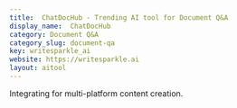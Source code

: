 ```yaml
---
title:  ChatDocHub - Trending AI tool for Document Q&A
display_name:  ChatDocHub
category: Document Q&A
category_slug: document-qa
key: writesparkle_ai
website: https://writesparkle.ai
layout: aitool
---
```


Integrating for multi-platform content creation.
